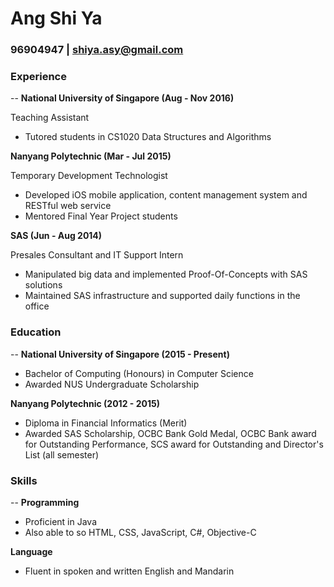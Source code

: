 # Ang Shi Ya
### 96904947 | shiya.asy@gmail.com

### Experience
--
**National University of Singapore (Aug - Nov 2016)**

Teaching Assistant

* Tutored students in CS1020 Data Structures and Algorithms

**Nanyang Polytechnic (Mar - Jul 2015)**

Temporary Development Technologist

* Developed iOS mobile application, content management system and RESTful web service
* Mentored Final Year Project students

**SAS (Jun - Aug 2014)**

Presales Consultant and IT Support Intern

* Manipulated big data and implemented Proof-Of-Concepts with SAS solutions
* Maintained SAS infrastructure and supported daily functions in the office

### Education
--
**National University of Singapore (2015 - Present)**

* Bachelor of Computing (Honours) in Computer Science
* Awarded NUS Undergraduate Scholarship

**Nanyang Polytechnic (2012 - 2015)**

* Diploma in Financial Informatics (Merit)
* Awarded SAS Scholarship, OCBC Bank Gold Medal, OCBC Bank award for Outstanding Performance, SCS award for Outstanding and Director's List (all semester)

### Skills
--
**Programming**

* Proficient in Java
* Also able to so HTML, CSS, JavaScript, C#, Objective-C

**Language**

* Fluent in spoken and written English and Mandarin


